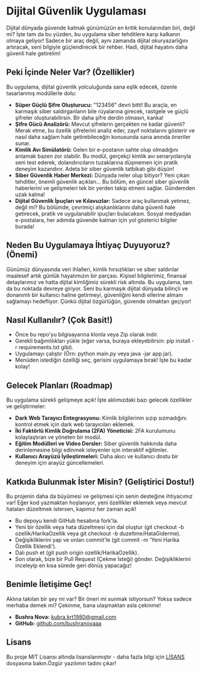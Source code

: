 # Dijital Güvenlik Uygulaması
Dijital dünyada güvende kalmak günümüzün en kritik konularından biri, değil mi? İşte tam da bu yüzden, bu uygulama siber tehditlere karşı kalkanın olmaya geliyor! Sadece bir araç değil, aynı zamanda dijital okuryazarlığını artıracak, seni bilgiyle güçlendirecek bir rehber. Hadi, dijital hayatını daha güvenli hale getirelim!

## Peki İçinde Neler Var? (Özellikler)
Bu uygulama, dijital güvenlik yolculuğunda sana eşlik edecek, özenle tasarlanmış modüllerle dolu:

*  **Süper Güçlü Şifre Oluşturucu:** "123456" devri bitti! Bu araçla, en karmaşık siber saldırganların bile rüyalarına girecek, rastgele ve güçlü şifreler oluşturabilirsin. Bir daha şifre derdin olmasın, kanka!
*  **Şifre Gücü Analizörü:** Mevcut şifrelerin gerçekten ne kadar güvenli? Merak etme, bu özellik şifrelerini analiz eder, zayıf noktalarını gösterir ve nasıl daha sağlam hale getirebileceğin konusunda sana anında öneriler sunar.
* **Kimlik Avı Simülatörü:** Gelen bir e-postanın sahte olup olmadığını anlamak bazen zor olabilir. Bu modül, gerçekçi kimlik avı senaryolarıyla seni test ederek, dolandırıcıların tuzaklarına düşmemen için pratik deneyim kazandırır. Adeta bir siber güvenlik tatbikatı gibi düşün!
* **Siber Güvenlik Haber Merkezi:** Dünyada neler olup bitiyor? Yeni çıkan tehditler, önemli güvenlik açıkları... Bu bölüm, en güncel siber güvenlik haberlerini ve gelişmeleri tek bir yerden takip etmeni sağlar. Gündemden uzak kalma!
* **Dijital Güvenlik İpuçları ve Kılavuzlar:** Sadece araç kullanmak yetmez, değil mi? Bu bölümde, çevrimiçi alışkanlıklarını daha güvenli hale getirecek, pratik ve uygulanabilir ipuçları bulacaksın. Sosyal medyadan e-postalara, her adımda güvende kalman için yol gösterici bilgiler burada!

## Neden Bu Uygulamaya İhtiyaç Duyuyoruz? (Önemi)
Günümüz dünyasında veri ihlalleri, kimlik hırsızlıkları ve siber saldırılar maalesef artık günlük hayatımızın bir parçası. Kişisel bilgilerimiz, finansal detaylarımız ve hatta dijital kimliğimiz sürekli risk altında. Bu uygulama, tam da bu noktada devreye giriyor. Seni bu karmaşık dijital dünyada bilinçli ve donanımlı bir kullanıcı haline getirmeyi, güvenliğini kendi ellerine almanı sağlamayı hedefliyor. Çünkü dijital özgürlüğün, güvende olmaktan geçiyor!

## Nasıl Kullanılır? (Çok Basit!)
* Önce bu repo'yu bilgisayarına klonla veya Zip olarak indir.
* Gerekli bağımlılıkları yükle (eğer varsa, buraya ekleyebilirsin: pip install -r requirements.txt gibi).
* Uygulamayı çalıştır (Örn: python main.py veya java -jar app.jar).
* Menüden istediğin özelliği seç, gerisini uygulamaya bırak! İşte bu kadar kolay!

## Gelecek Planları (Roadmap)
Bu uygulama sürekli gelişmeye açık! İşte aklımızdaki bazı gelecek özellikler ve geliştirmeler:

* **Dark Web Tarayıcı Entegrasyonu:** Kimlik bilgilerinin sızıp sızmadığını kontrol etmek için dark web tarayıcıları eklemek.
* **İki Faktörlü Kimlik Doğrulama (2FA) Yöneticisi:** 2FA kurulumunu kolaylaştıran ve yöneten bir modül.
* **Eğitim Modülleri ve Video Dersler:** Siber güvenlik hakkında daha derinlemesine bilgi edinmek isteyenler için interaktif eğitimler.
* **Kullanıcı Arayüzü İyileştirmeleri:** Daha akıcı ve kullanıcı dostu bir deneyim için arayüz güncellemeleri.

## Katkıda Bulunmak İster Misin? (Geliştirici Dostu!)
Bu projenin daha da büyümesi ve gelişmesi için senin desteğine ihtiyacımız var! Eğer kod yazmaktan hoşlanıyor, yeni özellikler eklemek veya mevcut hataları düzeltmek istersen, kapımız her zaman açık!

* Bu depoyu kendi GitHub hesabına fork'la.
* Yeni bir özellik veya hata düzeltmesi için dal oluştur (git checkout -b ozellik/HarikaOzellik veya git checkout -b duzeltme/HataGiderme).
* Değişikliklerini yap ve onları commit'le (git commit -m 'Yeni Harika Özellik Eklendi').
* Dalı push et (git push origin ozellik/HarikaOzellik).
* Son olarak, bize bir Pull Request (Çekme İsteği) gönder. Değişikliklerini inceleyip en kısa sürede geri dönüş yapacağız!

## Benimle İletişime Geç!
Aklına takılan bir şey mi var? Bir öneri mi sunmak istiyorsun? Yoksa sadece merhaba demek mi? Çekinme, bana ulaşmaktan asla çekinme!
* **Bushra Nova:** [kubra.krt1980@gmail.com](mailto:kubra.krt1980@gmail.com)
* **GitHub:** [github.com/bushranovaaa](https://github.com/bushranovaaa)

## Lisans
Bu proje MIT Lisansı altında lisanslanmıştır - daha fazla bilgi için [LİSANS](LICENSE) dosyasına bakın.Özgür yazılımın tadını çıkar!
